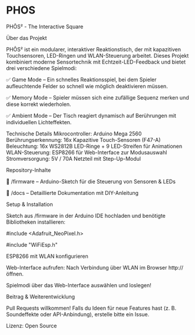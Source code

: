 # PHOS


PHÔS² - The Interactive Square

Über das Projekt

PHÔS² ist ein modularer, interaktiver Reaktionstisch, der mit kapazitiven Touchsensoren, LED-Ringen und WLAN-Steuerung arbeitet. Dieses Projekt kombiniert moderne Sensortechnik mit Echtzeit-LED-Feedback und bietet drei verschiedene Spielmodi:

✅ Game Mode – Ein schnelles Reaktionsspiel, bei dem Spieler aufleuchtende Felder so schnell wie möglich deaktivieren müssen.

✅ Memory Mode – Spieler müssen sich eine zufällige Sequenz merken und diese korrekt wiederholen.

✅ Ambient Mode – Der Tisch reagiert dynamisch auf Berührungen mit individuellen Lichteffekten.

Technische Details
Mikrocontroller: Arduino Mega 2560
Berührungserkennung: 16x Kapazitive Touch-Sensoren (F47-A)
Beleuchtung: 16x WS2812B LED-Ringe + 9 LED-Streifen für Animationen
WLAN-Steuerung: ESP8266 für Web-Interface zur Modusauswahl
Stromversorgung: 5V / 70A Netzteil mit Step-Up-Modul

Repository-Inhalte

📂 /firmware – Arduino-Sketch für die Steuerung von Sensoren & LEDs

📂 /docs – Detaillierte Dokumentation mit DIY-Anleitung

Setup & Installation

Sketch aus /firmware in der Arduino IDE hochladen und benötigte Bibliotheken installieren:

#include <Adafruit_NeoPixel.h>

#include "WiFiEsp.h"

ESP8266 mit WLAN konfigurieren

Web-Interface aufrufen: Nach Verbindung über WLAN im Browser http://<IP-Adresse> öffnen.

Spielmodi über das Web-Interface auswählen und loslegen!

Beitrag & Weiterentwicklung

Pull Requests willkommen! Falls du Ideen für neue Features hast (z. B. Soundeffekte oder API-Anbindung), erstelle bitte ein Issue.

Lizenz: Open Source

